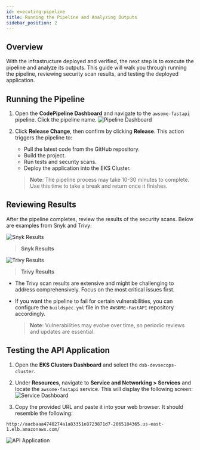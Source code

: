 ```yaml
---
id: executing-pipeline
title: Running the Pipeline and Analyzing Outputs
sidebar_position: 2
---
```


## Overview

With the infrastructure deployed and verified, the next step is to execute the pipeline and analyze its outputs. This guide will walk you through running the pipeline, reviewing security scan results, and testing the deployed application.

## Running the Pipeline

1. Open the **CodePipeline Dashboard** and navigate to the `awsome-fastapi` pipeline. Click the pipeline name.
   ![Pipeline Dashboard](/img/projects/devsecops-pipeline-aws/deployment-and-testing/image-11.png)
2. Click **Release Change**, then confirm by clicking **Release**. This action triggers the pipeline to:

   - Pull the latest code from the GitHub repository.
   - Build the project.
   - Run tests and security scans.
   - Deploy the application into the EKS Cluster.

   > **Note**: The pipeline process may take 10-30 minutes to complete. Use this time to take a break and return once it finishes.

## Reviewing Results

After the pipeline completes, review the results of the security scans. Below are examples from Snyk and Trivy:

![Snyk Results](/img/projects/devsecops-pipeline-aws/deployment-and-testing/image-12.png)

> **Snyk Results**

![Trivy Results](/img/projects/devsecops-pipeline-aws/deployment-and-testing/image-13.png)

> **Trivy Results**

- The Trivy scan results are extensive and might be challenging to address comprehensively. Focus on the most critical issues first.
- If you want the pipeline to fail for certain vulnerabilities, you can configure the `buildspec.yml` file in the `AWSOME-FastAPI` repository accordingly.

  > **Note**: Vulnerabilities may evolve over time, so periodic reviews and updates are essential.

## Testing the API Application

1. Open the **EKS Clusters Dashboard** and select the `dsb-devsecops-cluster`.
2. Under **Resources**, navigate to **Service and Networking > Services** and locate the `awsome-fastapi` service. This will display the following screen:
   ![Service Dashboard](/img/projects/devsecops-pipeline-aws/deployment-and-testing/image-14.png)

3. Copy the provided URL and paste it into your web browser. It should resemble the following:

```text
http://aacbaaa4740274a1a83351e8723871d7-2065184365.us-east-1.elb.amazonaws.com/
```

![API Application](/img/projects/devsecops-pipeline-aws/deployment-and-testing/image-15.png)
